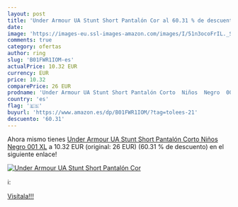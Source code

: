 ```yaml
---
layout: post
title: 'Under Armour UA Stunt Short Pantalón Cor al 60.31 % de descuento'
date: 
image: 'https://images-eu.ssl-images-amazon.com/images/I/51n3ocoFrIL._SL200_.jpg'
comments: true
category: ofertas
author: ring
slug: 'B01FWR1IOM-es'
actualPrice: 10.32 EUR
currency: EUR
price: 10.32
comparePrice: 26 EUR
prodname: 'Under Armour UA Stunt Short Pantalón Corto  Niños  Negro  001   XL'
country: 'es'
flag: '🇪🇸'
buyurl: 'https://www.amazon.es/dp/B01FWR1IOM/?tag=tolees-21'
descuento: '60.31'
---
```


Ahora mismo tienes [Under Armour UA Stunt Short Pantalón Corto  Niños  Negro  001   XL](https://www.amazon.es/dp/B01FWR1IOM/?tag=tolees-21) a 10.32 EUR (original: 26 EUR) (60.31 %  de descuento) en el siguiente enlace!

[![Under Armour UA Stunt Short Pantalón Cor](https://images-eu.ssl-images-amazon.com/images/I/51n3ocoFrIL._SL200_.jpg)](https://www.amazon.es/dp/B01FWR1IOM/?tag=tolees-21)

ℹ️:


[Visítala!!!](https://www.amazon.es/dp/B01FWR1IOM/?tag=tolees-21)
